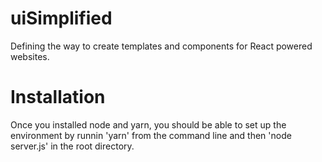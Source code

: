 # uiSimplified

Defining the way to create templates and components for React powered websites.

# Installation

Once you installed node and yarn, you should be able to set up the environment by runnin 'yarn' from the command line and then 'node server.js' in the root directory.